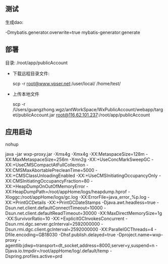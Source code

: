 ## 测试

生成dao: 

-Dmybatis.generator.overwrite=true mybatis-generator:generate

## 部署

目录: /root/app/publicAccount

- 下载远程目录文件: 

  scp -r root@www.vpser.net:/user/local/  /home/test/

- 上传本地文件

   scp -r /Users/guangzhong.wgz/antWorkSpace/WxPublicAccount/webapp/target/publicAccount.jar root@116.62.101.237:/root/app/publicAccount


## 应用启动

  nohup 
  
  java -jar wxp-proxy.jar -Xms4g -Xmx4g -XX:MetaspaceSize=128m -XX:MaxMetaspaceSize=256m -Xmn2g -XX:+UseConcMarkSweepGC -XX:+UseCMSCompactAtFullCollection -XX:CMSMaxAbortablePrecleanTime=5000 -XX:+CMSClassUnloadingEnabled -XX:+UseCMSInitiatingOccupancyOnly -XX:CMSInitiatingOccupancyFraction=80 -XX:+HeapDumpOnOutOfMemoryError -XX:HeapDumpPath=/root/appHome/logs/heapdump.hprof -Xloggc:/root/appHome/logs/gc.log -XX:ErrorFile=java_error_%p.log -XX:+PrintGCDetails -XX:+PrintGCDateStamps -Djava.awt.headless=true -Dsun.net.client.defaultConnectTimeout=10000 -Dsun.net.client.defaultReadTimeout=30000 -XX:MaxDirectMemorySize=1g -XX:SurvivorRatio=10 -XX:+ExplicitGCInvokesConcurrent -Dsun.rmi.dgc.server.gcInterval=2592000000 -Dsun.rmi.dgc.client.gcInterval=2592000000 -XX:ParallelGCThreads=4 -Dfile.encoding=GB18030 -Dhsf.publish.delayed=true -Dproject.name=wxp-proxy -agentlib:jdwp=transport=dt_socket,address=8000,server=y,suspend=n -Djava.io.tmpdir=/root/appHome/log/.default/temp -Dspring.profiles.active=prd